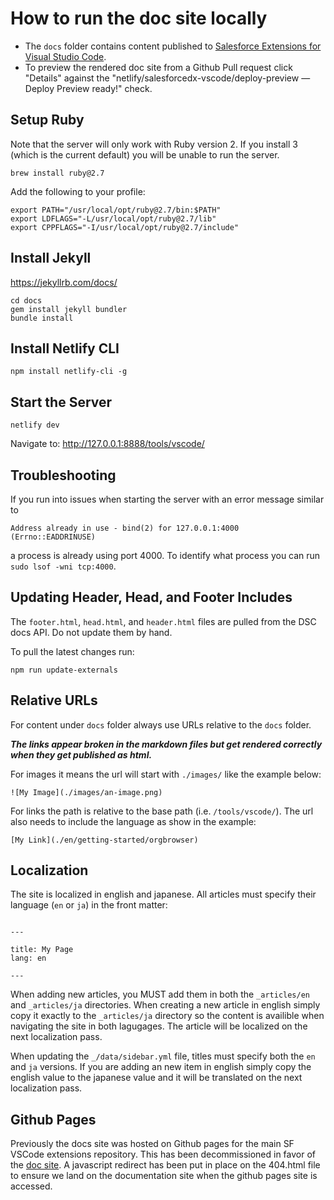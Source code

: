 # How to run the doc site locally

- The `docs` folder contains content published to [Salesforce Extensions for Visual Studio Code](https://developer.salesforce.com/tools/vscode).
- To preview the rendered doc site from a Github Pull request click "Details" against the "netlify/salesforcedx-vscode/deploy-preview — Deploy Preview ready!" check.

## Setup Ruby

Note that the server will only work with Ruby version 2. If you install 3 (which is the current default) you will be unable to run the server.

```
brew install ruby@2.7
```

Add the following to your profile:

```
export PATH="/usr/local/opt/ruby@2.7/bin:$PATH"
export LDFLAGS="-L/usr/local/opt/ruby@2.7/lib"
export CPPFLAGS="-I/usr/local/opt/ruby@2.7/include"
```

## Install Jekyll

https://jekyllrb.com/docs/

```
cd docs
gem install jekyll bundler
bundle install
```

## Install Netlify CLI

```
npm install netlify-cli -g
```

## Start the Server

```
netlify dev
```

Navigate to: http://127.0.0.1:8888/tools/vscode/

## Troubleshooting

If you run into issues when starting the server with an error message similar to

```
Address already in use - bind(2) for 127.0.0.1:4000 (Errno::EADDRINUSE)
```

a process is already using port 4000. To identify what process you can run `sudo lsof -wni tcp:4000`.

## Updating Header, Head, and Footer Includes

The `footer.html`, `head.html`, and `header.html` files are pulled from the DSC docs API. Do not update them by hand.

To pull the latest changes run:

```
npm run update-externals
```

## Relative URLs

For content under `docs` folder always use URLs relative to the `docs` folder.

**_The links appear broken in the markdown files but get rendered correctly when they get published as html._**

For images it means the url will start with `./images/` like the example below:

```
![My Image](./images/an-image.png)
```

For links the path is relative to the base path (i.e. `/tools/vscode/`). The url also needs to include the language as show in the example:

```
[My Link](./en/getting-started/orgbrowser)
```

## Localization

The site is localized in english and japanese. All articles must specify their language (`en` or `ja`) in the front matter:

```

---

title: My Page
lang: en

---

```

When adding new articles, you MUST add them in both the `_articles/en` and `_articles/ja` directories. When creating a new article in english simply copy it exactly to the `_articles/ja` directory so the content is availible when navigating the site in both lagugages. The article will be localized on the next localization pass.

When updating the `_/data/sidebar.yml` file, titles must specify both the `en` and `ja` versions. If you are adding an new item in english simply copy the english value to the japanese value and it will be translated on the next localization pass.

## Github Pages

Previously the docs site was hosted on Github pages for the main SF VSCode extensions repository. This has been decommissioned in favor of the [doc site](https://developer.salesforce.com/tools/vscode).
A javascript redirect has been put in place on the 404.html file to ensure we land on the documentation site when the github pages site is accessed.
